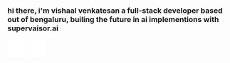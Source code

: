 ### hi there, i'm vishaal venkatesan a full-stack developer based out of bengaluru, builing the future in ai implementions with supervaisor.ai

[<img src='link.svg' alt='linkedin' height='40'>](https://www.linkedin.com/in/https://www.linkedin.com/in/vishaalvenkatesan/) 
[<img src='web.svg' alt='website' height='40'>](https://vishaal-venkatesan-portfolio.vercel.app/)


